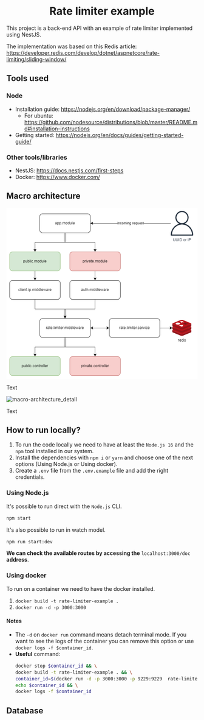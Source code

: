 <h1 align="center" ><strong>Rate limiter example</strong></h1>


This project is a back-end API with an example of rate limiter implemented using NestJS.

The implementation was based on this Redis article: https://developer.redis.com/develop/dotnet/aspnetcore/rate-limiting/sliding-window/

## **Tools used**
### Node
- Installation guide: https://nodejs.org/en/download/package-manager/
    - For ubuntu: https://github.com/nodesource/distributions/blob/master/README.md#installation-instructions
- Getting started: https://nodejs.org/en/docs/guides/getting-started-guide/

### Other tools/libraries
- NestJS: https://docs.nestjs.com/first-steps
- Docker: https://www.docker.com/

## **Macro architecture**
<img src="images/macro-architecture.png" alt="macro-architecture" style="display:block; margin-left:auto; margin-right:auto; width: auto">

Text

<img src="images/macro-architecture_detail.png" alt="macro-architecture_detail" style="display:block; margin-left:auto; margin-right:auto; width: auto">

Text

## **How to run locally?**

<ol>
  <li>To run the code locally we need to have at least the <code>Node.js 16</code> and the <code>npm</code> tool installed in our system.</li>
  <li>Install the dependencies with <code>npm i</code> or <code>yarn</code> and choose one of the next options (Using Node.js or Using docker).</li>
  <li>Create a <code>.env</code> file from the <code>.env.example</code> file and add the right credentials.</li>
</ol>

### Using Node.js
It's possible to run direct with the `Node.js` CLI.
```bash
npm start
```
It's also possible to run in watch model.
```bash
npm run start:dev
```
**We can check the available routes by accessing the** `localhost:3000/doc` **address**.

### Using docker
To run on a container we need to have the docker installed.

<ol>
  <li><code>docker build -t rate-limiter-example .</code></li>
  <li><code>docker run -d -p 3000:3000</code></li>
</ol>

#### Notes
- The `-d` on `docker run` command means detach terminal mode. If you want to see the logs of the container you can remove this option or use `docker logs -f $container_id`.
- **Useful** command:
    ```bash
    docker stop $container_id && \
    docker build -t rate-limiter-example . && \
    container_id=$(docker run -d -p 3000:3000 -p 9229:9229  rate-limiter-example) && \
    echo $container_id && \
    docker logs -f $container_id
    ```

## **Database**
